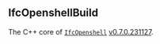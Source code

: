 ## IfcOpenshellBuild

The C++ core of [`IfcOpenshell`](https://github.com/IfcOpenShell/IfcOpenShell) [v0.7.0.231127](https://github.com/IfcOpenShell/IfcOpenShell/tree/v0.7.0.231127).